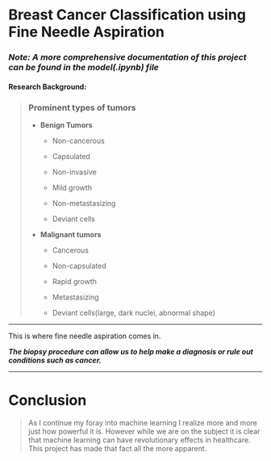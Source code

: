# Breast Cancer Classification using Fine Needle Aspiration
### ***Note: A more comprehensive documentation of this project can be found in the model(.ipynb) file***

#### Research Background:
> ### Prominent types of tumors
> - **Benign Tumors**
>
>   - Non-cancerous
>
>   - Capsulated
>
>   - Non-invasive
>
>   - Mild growth
>
>   - Non-metastasizing
>
>   - Deviant cells 
>
> - **Malignant tumors**
>
>   - Cancerous
>
>   - Non-capsulated
>
>   - Rapid growth
>
>   - Metastasizing
>
>   - Deviant cells(large, dark nuclei, abnormal shape)
>
***
This is where fine needle aspiration comes in.

***The biopsy procedure can allow us to help make a diagnosis or rule out conditions such as cancer.***
***
# Conclusion
> As I continue my foray into machine learning I realize more and more just how powerful it is. 
> However while we are on the subject it is clear that machine learning can have revolutionary effects in healthcare. 
> This project has made that fact all the more apparent. 
